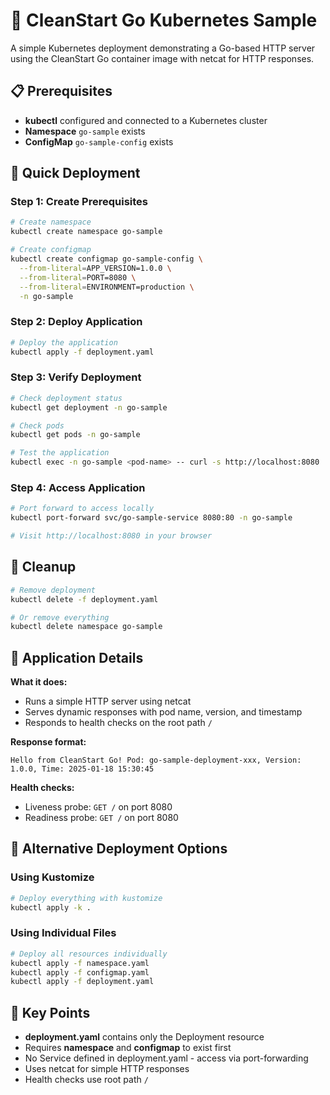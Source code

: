 # 🚀 CleanStart Go Kubernetes Sample

A simple Kubernetes deployment demonstrating a Go-based HTTP server using the CleanStart Go container image with netcat for HTTP responses.

## 📋 Prerequisites

- **kubectl** configured and connected to a Kubernetes cluster
- **Namespace** `go-sample` exists
- **ConfigMap** `go-sample-config` exists

## 🚀 Quick Deployment

### Step 1: Create Prerequisites
```bash
# Create namespace
kubectl create namespace go-sample

# Create configmap
kubectl create configmap go-sample-config \
  --from-literal=APP_VERSION=1.0.0 \
  --from-literal=PORT=8080 \
  --from-literal=ENVIRONMENT=production \
  -n go-sample
```

### Step 2: Deploy Application
```bash
# Deploy the application
kubectl apply -f deployment.yaml
```

### Step 3: Verify Deployment
```bash
# Check deployment status
kubectl get deployment -n go-sample

# Check pods
kubectl get pods -n go-sample

# Test the application
kubectl exec -n go-sample <pod-name> -- curl -s http://localhost:8080
```

### Step 4: Access Application
```bash
# Port forward to access locally
kubectl port-forward svc/go-sample-service 8080:80 -n go-sample

# Visit http://localhost:8080 in your browser
```

## 🧹 Cleanup
```bash
# Remove deployment
kubectl delete -f deployment.yaml

# Or remove everything
kubectl delete namespace go-sample
```

## 📝 Application Details

**What it does:**
- Runs a simple HTTP server using netcat
- Serves dynamic responses with pod name, version, and timestamp
- Responds to health checks on the root path `/`

**Response format:**
```
Hello from CleanStart Go! Pod: go-sample-deployment-xxx, Version: 1.0.0, Time: 2025-01-18 15:30:45
```

**Health checks:**
- Liveness probe: `GET /` on port 8080
- Readiness probe: `GET /` on port 8080

## 🔧 Alternative Deployment Options

### Using Kustomize
```bash
# Deploy everything with kustomize
kubectl apply -k .
```

### Using Individual Files
```bash
# Deploy all resources individually
kubectl apply -f namespace.yaml
kubectl apply -f configmap.yaml
kubectl apply -f deployment.yaml
```

## 🎯 Key Points

- **deployment.yaml** contains only the Deployment resource
- Requires **namespace** and **configmap** to exist first
- No Service defined in deployment.yaml - access via port-forwarding
- Uses netcat for simple HTTP responses
- Health checks use root path `/`